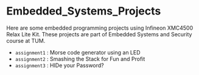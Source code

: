 # Embedded_Systems_Projects
Here are some embedded programming projects using Infineon XMC4500 Relax Lite Kit. These projects are part of Embedded Systems and Security course at TUM.

- ```assignment1``` : Morse code generator using an LED
- ```assignment2``` : Smashing the Stack for Fun and Profit
- ```assignment3``` : HIDe your Password?